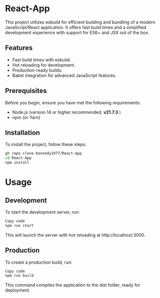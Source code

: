 # React-App

This project utilizes esbuild for efficient building and bundling of a modern JavaScript/React application. It offers fast build times and a simplified development experience with support for ES6+ and JSX out of the box.

## Features

- Fast build times with esbuild.
- Hot reloading for development.
- Production-ready builds.
- Babel integration for advanced JavaScript features.

## Prerequisites

Before you begin, ensure you have met the following requirements:

- Node.js (version 14 or higher recommended, **v21.7.3** )
- npm (or Yarn)

## Installation

To install the project, follow these steps:

```bash
gh repo clone Kennedy1977/React-App
cd React-App
npm install
```

# Usage

## Development

To start the development server, run:

```bash
Copy code
npm run start
```

This will launch the server with hot reloading at http://localhost:3000.

## Production

To create a production build, run:

```bash
Copy code
npm run build
```

This command compiles the application to the dist folder, ready for deployment.
